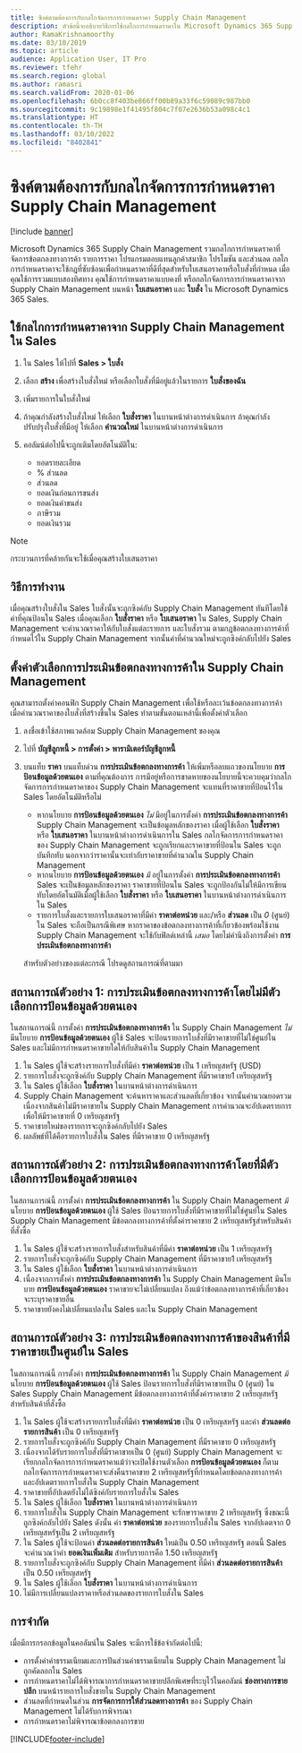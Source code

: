 ```yaml
---
title: ซิงค์ตามต้องการกับกลไกจัดการการกำหนดราคา Supply Chain Management
description: หัวข้อนี้จะอธิบายวิธีการใช้กลไกการกำหนดราคาใน Microsoft Dynamics 365 Supply Chain Management จาก Microsoft Dynamics 365 Sales
author: RamaKrishnamoorthy
ms.date: 03/10/2019
ms.topic: article
audience: Application User, IT Pro
ms.reviewer: tfehr
ms.search.region: global
ms.author: ramasri
ms.search.validFrom: 2020-01-06
ms.openlocfilehash: 6b0cc8f403be866ff00b89a33f6c59089c987bb0
ms.sourcegitcommit: 9c19898e1f41495f804c7f07e2636b53a098c4c1
ms.translationtype: HT
ms.contentlocale: th-TH
ms.lasthandoff: 03/10/2022
ms.locfileid: "8402841"
---
```

# <a name="sync-on-demand-with-the-supply-chain-management-pricing-engine"></a>ซิงค์ตามต้องการกับกลไกจัดการการกำหนดราคา Supply Chain Management

[!include [banner](../../includes/banner.md)]

Microsoft Dynamics 365 Supply Chain Management รวมกลไกการกำหนดราคาที่จัดการข้อตกลงทางการค้า รายการราคา โปรแกรมตอบแทนลูกค้าสมาชิก โปรโมชัน และส่วนลด กลไกการกำหนดราคาจะใช้กฎที่ซับซ้อนเพื่อกำหนดราคาที่ดีที่สุดสำหรับใบเสนอราคาหรือใบสั่งที่กำหนด เมื่อคุณใช้การรวมแบบสองทิศทาง คุณใช้การกำหนดราคาแบบคงที่ หรือกลไกจัดการการกำหนดราคาจาก Supply Chain Management บนหน้า **ใบเสนอราคา** และ **ใบสั่ง** ใน Microsoft Dynamics 365 Sales.

## <a name="use-the-pricing-engine-from-supply-chain-management-in-sales"></a>ใช้กลไกการกำหนดราคาจาก Supply Chain Management ใน Sales

1. ใน Sales ให้ไปที่ **Sales \> ใบสั่ง**
1. เลือก **สร้าง** เพื่อสร้างใบสั่งใหม่ หรือเลือกใบสั่งที่มีอยู่แล้วในรายการ **ใบสั่งของฉัน**
1. เพิ่มรายการในใบสั่งใหม่
1. ถ้าคุณกำลังสร้างใบสั่งใหม่ ให้เลือก **ใบสั่งราคา** ในบานหน้าต่างการดำเนินการ ถ้าคุณกำลังปรับปรุงใบสั่งที่มีอยู่ ให้เลือก **คำนวณใหม่** ในบานหน้าต่างการดำเนินการ
1. คอลัมน์ต่อไปนี้จะถูกเติมโดยอัตโนมัติใน:

    - ยอดรายละเอียด
    - % ส่วนลด
    - ส่วนลด
    - ยอดเงินก่อนการขนส่ง
    - ยอดเงินค่าขนส่ง
    - ภาษีรวม
    - ยอดเงินรวม

> [!NOTE]
> กระบวนการที่คล้ายกันจะใช้เมื่อคุณสร้างใบเสนอราคา

## <a name="how-it-works"></a>วิธีการทำงาน

เมื่อคุณสร้างใบสั่งใน Sales ใบสั่งนั้นจะถูกซิงค์กับ Supply Chain Management ทันทีโดยใช้ค่าที่คุณป้อนใน Sales เมื่อคุณเลือก **ใบสั่งราคา** หรือ **ใบเสนอราคา** ใน Sales, Supply Chain Management จะคํานวณราคาให้กับใบสั่งแต่ละรายการ และใบสั่งรวม ตามกฎข้อตกลงทางการค้าที่กําหนดไว้ใน Supply Chain Management จากนั้นค่าที่คํานวณใหม่จะถูกซิงค์กลับไปยัง Sales

## <a name="set-trade-agreement-evaluation-options-in-supply-chain-management"></a>ตั้งค่าตัวเลือกการประเมินข้อตกลงทางการค้าใน Supply Chain Management

คุณสามารถตั้งค่าคอนฟิก Supply Chain Management เพื่อใช้หรือละเว้นข้อตกลงทางการค้าเมื่อคํานวณราคาของใบสั่งที่สร้างขึ้นใน Sales ทำตามขั้นตอนเหล่านี้เพื่อตั้งค่าตัวเลือก

1. ลงชื่อเข้าใช้สภาพแวดล้อม Supply Chain Management ของคุณ
1. ไปที่ **บัญชีลูกหนี้ \> การตั้งค่า \> พารามิเตอร์บัญชีลูกหนี้**
1. บนแท็บ **ราคา** บนแท็บด่วน **การประเมินข้อตกลงทางการค้า** ให้เพิ่มหรือลบแถวของนโยบาย **การป้อนข้อมูลด้วยตนเอง** ตามที่คุณต้องการ การมีอยู่หรือการขาดหายของนโยบายนี้จะควบคุมว่ากลไกจัดการการกําหนดราคาของ Supply Chain Management จะแทนที่ราคาขายที่ป้อนไว้ใน Sales โดยอัตโนมัติหรือไม่

    - หากนโยบาย **การป้อนข้อมูลด้วยตนเอง** *ไม่* มีอยู่ในการตั้งค่า **การประเมินข้อตกลงทางการค้า** Supply Chain Management จะเป็นข้อมูลหลักของราคา เมื่อผู้ใช้เลือก **ใบสั่งราคา** หรือ **ใบเสนอราคา** ในบานหน้าต่างการดำเนินการใน Sales กลไกจัดการการกําหนดราคาของ Supply Chain Management จะถูกเรียกและราคาขายที่ป้อนใน Sales จะถูกบันทึกทับ นอกจากว่าราคานั้นจะเท่ากับราคาขายที่คํานวณใน Supply Chain Management
    - หากนโยบาย **การป้อนข้อมูลด้วยตนเอง** *มี* อยู่ในการตั้งค่า **การประเมินข้อตกลงทางการค้า** Sales จะเป็นข้อมูลหลักของราคา ราคาขายที่ป้อนใน Sales จะถูกป้องกันไม่ให้มีการเขียนทับโดยอัตโนมัติเมื่อผู้ใช้เลือก **ใบสั่งราคา** หรือ **ใบเสนอราคา** ในบานหน้าต่างการดำเนินการใน Sales
    - รายการใบสั่งและรายการใบเสนอราคาที่มีค่า **ราคาต่อหน่วย** และ/หรือ **ส่วนลด** เป็น *0* (ศูนย์) ใน Sales จะถือเป็นกรณีพิเศษ หากราคาของข้อตกลงทางการค้าที่เกี่ยวข้องพร้อมใช้งาน Supply Chain Management จะใช้กับฟิลด์เหล่านี้ *เสมอ* โดยไม่คำนึงถึงการตั้งค่า **การประเมินข้อตกลงทางการค้า**

    สำหรับตัวอย่างของแต่ละกรณี โปรดดูสถานการณ์ที่ตามมา

## <a name="example-scenario-1-trade-agreement-evaluation-without-the-manual-entry-option"></a>สถานการณ์ตัวอย่าง 1: การประเมินข้อตกลงทางการค้าโดยไม่มีตัวเลือกการป้อนข้อมูลด้วยตนเอง

ในสถานการณ์นี้ การตั้งค่า **การประเมินข้อตกลงทางการค้า** ใน Supply Chain Management *ไม่* มีนโยบาย **การป้อนข้อมูลด้วยตนเอง** ผู้ใช้ Sales จะป้อนรายการใบสั่งที่มีราคาขายที่ไม่ใช่ศูนย์ใน Sales และไม่มีการกําหนดราคาขายใดให้กับสินค้าใน Supply Chain Management

1. ใน Sales ผู้ใช้จะสร้างรายการใบสั่งที่มีค่า **ราคาต่อหน่วย** เป็น 1 เหรียญสหรัฐ (USD)
1. รายการใบสั่งจะถูกซิงค์กับ Supply Chain Management ที่มีราคาขาย1 เหรียญสหรัฐ
1. ใน Sales ผู้ใช้เลือก **ใบสั่งราคา** ในบานหน้าต่างการดำเนินการ
1. Supply Chain Management จะค้นหาราคาและส่วนลดที่เกี่ยวข้อง จากนั้นคํานวณยอดรวม เนื่องจากสินค้าไม่มีราคาขายใน Supply Chain Management การคํานวณจะอัปเดตรายการเพื่อให้มีราคาขายที่ 0 เหรียญสหรัฐ
1. ราคาขายใหม่ของรายการจะถูกซิงค์กลับไปยัง Sales
1. ผลลัพธ์ที่ได้คือรายการใบสั่งใน Sales ที่มีราคาขาย 0 เหรียญสหรัฐ

## <a name="example-scenario-2-trade-agreement-evaluation-with-the-manual-entry-option"></a>สถานการณ์ตัวอย่าง 2: การประเมินข้อตกลงทางการค้าโดยที่มีตัวเลือกการป้อนข้อมูลด้วยตนเอง

ในสถานการณ์นี้ การตั้งค่า **การประเมินข้อตกลงทางการค้า** ใน Supply Chain Management *มี* นโยบาย **การป้อนข้อมูลด้วยตนเอง** ผู้ใช้ Sales ป้อนรายการใบสั่งที่มีราคาขายที่ไม่ใช่ศูนย์ใน Sales Supply Chain Management มีข้อตกลงทางการค้าที่ตั้งค่าราคาขาย 2 เหรียญสหรัฐสำหรับสินค้าที่สั่งซื้อ

1. ใน Sales ผู้ใช้จะสร้างรายการใบสั่งสำหรับสินค้าที่มีค่า **ราคาต่อหน่วย** เป็น 1 เหรียญสหรัฐ
1. รายการใบสั่งจะถูกซิงค์กับ Supply Chain Management ที่มีราคาขาย1 เหรียญสหรัฐ
1. ใน Sales ผู้ใช้เลือก **ใบสั่งราคา** ในบานหน้าต่างการดำเนินการ
1. เนื่องจากการตั้งค่า **การประเมินข้อตกลงทางการค้า** ใน Supply Chain Management มีนโยบาย **การป้อนข้อมูลด้วยตนเอง** ราคาขายจะไม่เปลี่ยนแปลง ถึงแม้ว่าข้อตกลงทางการค้าที่เกี่ยวข้องจะระบุราคาขายอื่น
1. ราคาขายยังคงไม่เปลี่ยนแปลงใน Sales และใน Supply Chain Management

## <a name="example-scenario-3-trade-agreement-evaluation-for-an-item-that-has-a-sales-price-of-zero-in-sales"></a>สถานการณ์ตัวอย่าง 3: การประเมินข้อตกลงทางการค้าของสินค้าที่มีราคาขายเป็นศูนย์ใน Sales

ในสถานการณ์นี้ การตั้งค่า **การประเมินข้อตกลงทางการค้า** ใน Supply Chain Management *มี* นโยบาย **การป้อนข้อมูลด้วยตนเอง** ผู้ใช้ Sales ป้อนรายการใบสั่งที่มีราคาขายเป็น 0 (ศูนย์) ใน Sales Supply Chain Management มีข้อตกลงทางการค้าที่ตั้งค่าราคาขาย 2 เหรียญสหรัฐสำหรับสินค้าที่สั่งซื้อ

1. ใน Sales ผู้ใช้จะสร้างรายการใบสั่งที่มีค่า **ราคาต่อหน่วย** เป็น 0 เหรียญสหรัฐ และค่า **ส่วนลดต่อรายการสินค้า** เป็น 0 เหรียญสหรัฐ
1. รายการใบสั่งจะถูกซิงค์กับ Supply Chain Management ที่มีราคาขาย 0 เหรียญสหรัฐ
1. เนื่องจากได้รับรายการใบสั่งที่มีราคาขายเป็น 0 (ศูนย์) Supply Chain Management จะเรียกกลไกจัดการการกําหนดราคาแม้ว่าจะเปิดใช้งานตัวเลือก **การป้อนข้อมูลด้วยตนเอง** ก็ตาม กลไกจัดการการกําหนดราคาจะส่งคืนราคาขาย 2 เหรียญสหรัฐที่กําหนดโดยข้อตกลงทางการค้าและอัปเดตรายการใบสั่งใน Supply Chain Management
1. ราคาขายที่อัปเดตยังไม่ได้ซิงค์กับรายการใบสั่งใน Sales
1. ใน Sales ผู้ใช้เลือก **ใบสั่งราคา** ในบานหน้าต่างการดำเนินการ
1. รายการใบสั่งใน Supply Chain Management จะรักษาราคาขาย 2 เหรียญสหรัฐ ซึ่งขณะนี้ถูกซิงค์กลับไปยัง Sales ดังนั้น ค่า **ราคาต่อหน่วย** ของรายการใบสั่งใน Sales จากอัปเดตจาก 0 เหรียญสหรัฐเป็น 2 เหรียญสหรัฐ
1. ใน Sales ผู้ใช้จะป้อนค่า **ส่วนลดต่อรายการสินค้า** ใหม่เป็น 0.50 เหรียญสหรัฐ ตอนนี้ Sales จะคํานวณว่าค่า **ยอดเงินเพิ่มเติม** สำหรับรายการคือ 1.50 เหรียญสหรัฐ
1. รายการใบสั่งจะถูกซิงค์กับ Supply Chain Management ที่มีค่า **ส่วนลดต่อรายการสินค้า** เป็น 0.50 เหรียญสหรัฐ
1. ใน Sales ผู้ใช้เลือก **ใบสั่งราคา** ในบานหน้าต่างการดำเนินการ
1. ไม่มีการเปลี่ยนแปลงราคาหรือส่วนลดของรายการใบสั่งใน Sales

## <a name="limitations"></a>การจำกัด

เมื่อมีการกรอกข้อมูลในคอลัมน์ใน Sales จะมีการใช้ข้อจำกัดต่อไปนี้:

- การตั้งค่าค่าธรรมเนียมและการปันส่วนค่าธรรมเนียมใน Supply Chain Management ไม่ถูกคัดลอกใน Sales
- การกำหนดราคาไม่ได้พิจารณาการกำหนดราคาขายปลีกพิเศษที่ระบุไว้ในคอลัมน์ **ช่องทางการขายปลีก** บนหน้ารายการใบสั่งขายใน Supply Chain Management
- ส่วนลดที่กำหนดในส่วน **การจัดการการให้ส่วนลดทางการค้า** ของ Supply Chain Management ไม่ได้รับการพิจารณา
- การกําหนดราคาไม่พิจารณาข้อตกลงการขาย

[!INCLUDE[footer-include](../../../../includes/footer-banner.md)]
